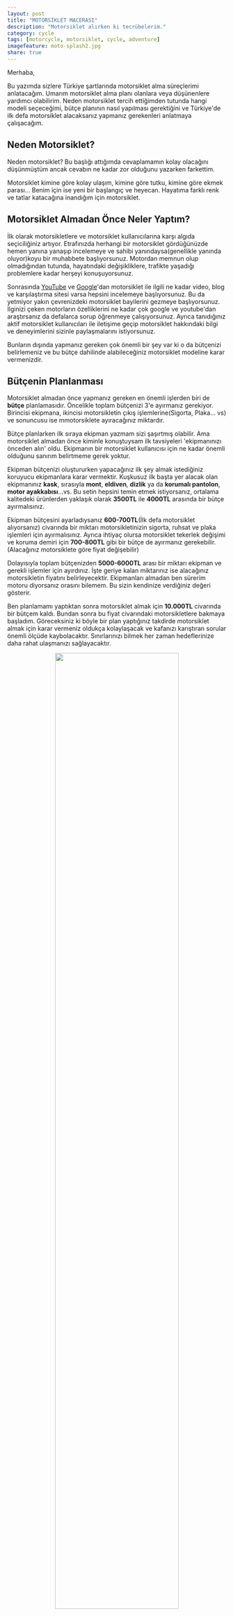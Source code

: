 ```yaml
---
layout: post
title: "MOTORSİKLET MACERASI"
description: "Motorsiklet alırken ki tecrübelerim."
category: cycle
tags: [motorcycle, motorsiklet, cycle, adventure]
imagefeature: moto-splash2.jpg
share: true
---
```



Merhaba,

Bu yazımda sizlere Türkiye şartlarında motorsiklet alma süreçlerimi anlatacağım. Umarım motorsiklet alma planı olanlara veya düşünenlere yardımcı olabilirim. Neden motorsiklet tercih ettiğimden tutunda hangi modeli seçeceğimi, bütçe planının nasıl yapılması gerektiğini ve Türkiye'de ilk defa motorsiklet alacaksanız yapmanız gerekenleri anlatmaya çalışacağım.

## Neden Motorsiklet?

Neden motorsiklet? Bu başlığı attığımda cevaplamamın kolay olacağını düşünmüştüm ancak cevabın ne kadar zor olduğunu yazarken farkettim.

Motorsiklet kimine göre kolay ulaşım, kimine göre tutku, kimine göre ekmek parası... Benim için ise yeni bir başlangıç ve heyecan. Hayatıma farklı renk ve tatlar katacağına inandığım için motorsiklet.

## Motorsiklet Almadan Önce Neler Yaptım?

İlk olarak motorsikletlere ve motorsiklet kullanıcılarına karşı algıda seçiciliğiniz artıyor. Etrafınızda herhangi bir motorsiklet gördüğünüzde hemen yanına yanaşıp incelemeye ve sahibi yanındaysa(genellikle yanında oluyor)koyu bir muhabbete başlıyorsunuz. Motordan memnun olup olmadığından tutunda, hayatındaki değişikliklere, trafikte yaşadığı problemlere kadar herşeyi konuşuyorsunuz.

Sonrasında [YouTube](https://www.youtube.com/) ve [Google](https://www.google.com)'dan motorsiklet ile ilgili ne kadar video, blog ve karşılaştırma sitesi varsa hepsini incelemeye başlıyorsunuz. Bu da yetmiyor yakın çevrenizdeki motorsiklet bayilerini gezmeye başlıyorsunuz. İlginizi çeken motorların özelliklerini ne kadar çok google ve youtube'dan araştırsanız da defalarca sorup öğrenmeye çalışıyorsunuz. Ayrıca tanıdığınız aktif motorsiklet kullanıcıları ile iletişime geçip motorsiklet hakkındaki bilgi ve deneyimlerini sizinle paylaşmalarını istiyorsunuz.

Bunların dışında yapmanız gereken çok önemli bir şey var ki o da bütçenizi belirlemeniz ve bu bütçe dahilinde alabileceğiniz motorsiklet modeline karar vermenizdir.

## Bütçenin Planlanması

Motorsiklet almadan önce yapmanız gereken en önemli işlerden biri de **bütçe** planlamasıdır. Öncelikle toplam bütçenizi 3'e ayırmanız gerekiyor. Birincisi ekipmana, ikincisi motorsikletin çıkış işlemlerine(Sigorta, Plaka... vs) ve sonuncusu ise mmotorsiklete ayıracağınız miktardır. 

Bütçe planlarken ilk sıraya ekipman yazmam sizi şaşırtmış olabilir. Ama motorsiklet almadan önce kiminle konuştuysam ilk tavsiyeleri 'ekipmanınızı önceden alın' oldu. Ekipmanın bir motorsiklet kullanıcısı için ne kadar önemli olduğunu sanırım belirtmeme gerek yoktur.

Ekipman bütçenizi oluştururken yapacağınız ilk şey almak istediğiniz koruyucu ekipmanlara karar vermektir. Kuşkusuz ilk başta yer alacak olan ekipmanınız **kask**, sırasıyla **mont**, **eldiven**, **dizlik** ya da **korumalı pantolon**, **motor ayakkabısı**...vs. Bu setin hepsini temin etmek istiyorsanız, ortalama kalitedeki ürünlerden yaklaşık olarak **3500TL** ile **4000TL** arasında bir bütçe ayırmalısınız. 

Ekipman bütçesini ayarladıysanız **600-700TL**(İlk defa motorsiklet alıyorsanız) civarında bir miktarı motorsikletinizin sigorta, ruhsat ve plaka işlemleri için ayırmalısınız. Ayrıca ihtiyaç olursa motorsiklet tekerlek değişimi ve koruma demiri için **700-800TL** gibi bir bütçe de ayırmanız gerekebilir.(Alacağınız motorsiklete göre fiyat değişebilir)

Dolayısıyla toplam bütçenizden **5000-6000TL** arası bir miktarı ekipman ve gerekli işlemler için ayırdınız. İşte geriye kalan miktarınız ise alacağınız motorsikletin fiyatını belirleyecektir. Ekipmanları almadan ben sürerim motoru diyorsanız orasını bilemem. Bu sizin kendinize verdiğiniz değeri gösterir. 

Ben planlamamı yaptıktan sonra motorsiklet almak için **10.000TL** civarında bir bütçem kaldı. Bundan sonra bu fiyat civarındaki motorsikletlere bakmaya başladım. Göreceksiniz ki böyle bir plan yaptığınız takdirde motorsiklet almak için karar vermeniz oldukça kolaylaşacak ve kafanızı karıştıran sorular önemli ölçüde kaybolacaktır. Sınırlarınızı bilmek her zaman hedeflerinize daha rahat ulaşmanızı sağlayacaktır.

<p align="center">
    <img src="{{ site.url }}/images/Cycle/moto_flash2.jpg" width="75%" height="75%">
</p>

## Hangi Motorsiklet Tarzını Kullanabilirim Kararının Verilmesi?

Hangi tarz motorsiklet alacağınıza karar vermenin çok zor bir süreç olduğunu belirtmeliyim. Motorsiklet almadan önce **Chopper/Cruiser** tarzının bana daha uygun olduğunu düşünüyordum ve dolayısıyla araştırmalarımı bu yönde yoğunlaştırmıştım. Çünkü hem konfor hem de görsellik olarak bu tarz motorların daha güzel olduğunu düşünüyordum.  

Buradan hareketle yapmış olduğum araştırmalarda bu tarzda **Amerikan ve Japon**  marka motorsikletlerin oldukça pahalı olduklarını gördüm. Bu ilk motorsikletimdi ve daha da önemlisi bu kadar fazla bütçe ayıramazdım.
Sonuç olarak **Cruiser/Chopper** tarzında;
 * [Hyosung GV250](http://www.hyosungturkiye.com/detay/592/gv-250-n)
 * [Daelim Daystar 250](http://www.daelimtr.com/%C3%BCr%C3%BCnler/3/daystar--abs/)
 * [Regal Raptor Daytona 250](http://www.regalraptor.com.tr/allcat.asp?CatID=121)
 * ikinci el Japon malları ([Suzuki Intruder 250](https://www.sahibinden.com/motosiklet-suzuki-vl-250-intruder)) 
 
 gibi seçenekler listemde yerini aldı. **Suzuki Intruder 250** ikinci el olduğu için fazla yanaşmak istemedim. Açıkçası 2. el Japon motorsikletlerini pek istemiyordum çünkü ilk motorsikletimin sıfır olması benim açımdan önemliydi. 

Sıra geldi belirlediğim modelleri yakından incelemeye. Haftasonu İstanbul'a giderek motorsiklet bayilerini tek tek dolaştım ve Hyosung GV250 modelini almaya karar verdim. Hafta içi işlemleri yapıp bir sonraki hafta alacak şekilde planlamasını yaptım. Bu kararımı kuzenim ile paylaştım, kendisi aktif motorsiklet kullanıcısıdır. Bana en kötü **Japon** malının diğerlerinden daha iyi olacağını söyledi. Kafamda tekrardan soru işaretleri oluşmaya başladı ve aldığım kararı yeniden değerlendirmem gerektiğini anladım. Youtube üzerinden takip ettiğim [Motomania](https://www.youtube.com/channel/UCta2P3cN5kFMbYhQDsPZxhA) kanalı da bu modelin incelemesini yaptı ve bayağı fazla eksi yönlerinden bahsetti. O gün Hyosung GV250 alma kararımdan vazgeçtim ve başımı ağrıtmayacağını düşündüğüm Japon motorsikletlerine bakmaya başladım. Bu kararı verirken aslında Cruiser/Chopper tarzının da dışına çıkmış oldum. Böylece bütçe ve kaliteye göre bir motorsiklet seçim süreci başlamış oldu.


## Motorsiklet Modeline Karar Verilmesi

Araştırmalarım sonucun da piyasada kabul görmüş markalardan [Honda]() ve [Yamaha]() modellerini incelemeye başladım. Motor gücü olarak 250cc ve üzeri motorsikletlerin tecrübem az olduğundan dolayı başlangıç için iyi bir tercih olmayacağını düşündüm. Motor gücünü tecrübe sahibi oldukça arttırmanın daha doğru olacağına inanıyorum. Bu da beni Honda ve Yamaha'nın 125cc ve 150cc'lik motorsikletlerine yöneltti.
Motorsiklet seçeneklerim arasında;
* [Honda CB125R](https://www.honda.com.tr/CB125R)
* [Yamaha YS125](https://www.yamaha-motor.eu/tr/products/motorcycles/urban-mobility/ys125.aspx)
* [Honda CB125F](https://www.honda.com.tr/cb125f)
* [Yamaha YBR125](https://www.yamaha-motor.eu/tr/products/motorcycles/urban-mobility/ybr125.aspx#gallery=image|image=https://cdn.yamaha-motor.eu/product_assets/2014/YBR125/950-75/2014-Yamaha-YBR125-TR-Midnight-Black-Studio-002.jpg) 

vardı. Bunlardan **Honda CB125R** ilk elenen oldu. Sebebi ise fiyatının bütçemi aşmasıydı. Yamaha YBR125 fiyat olarak ucuz olmasına rağmen teknolojik olarak eski olmasından dolayı tercih etmedim. Geriye kalan iki motorsiklet arasında tercihim Honda [CB125F](https://www.honda.com.tr/cb125f) oldu. Çünkü iki motorsikletin teknik özellikleri hemen hemen aynı olmasına rağmen fiyat performans açısından Honda CB125F daha uygundu. 

## Ekipman Seçimi ve Alım Süreci

Alacağım motorsiklete karar verdikten sonra ilk yaptığım iş ekipmanlarımı tamamlamak oldu. Zaten bütçe planlamamı yaparken ekipmana ayıracağım miktarı belirlemiştim. Geriye hangi marka ekipmanlar alacağıma karar vermem kaldı. Çevremde ki motorsiklet kullanıcılarından aldığım tavsiyeler ve yapmış olduğum internet araştırmaları sonucunda;

* [CMS GTRS 2.0 Karbon Legera Kapalı Motosiklet Kaskı](http://www.motoruma.com/cms-gtrs-20-karbon-legera-kapali-motosiklet-kaski-neon-sari)
* [Five Gloves RS3 Neon Sarı Yazlık Motosiklet Eldiveni](http://www.motoruma.com/five-gloves-rs3-siyah-neon-sari)
* [VENOM DYNAMIC FİLELİ SİYAH-GRİ MONT](http://www.motoruma.com/venom-dynamic-fileli-siyah-gri-xs)
* [PROSEV DİZLİK MAFSALLI](https://urun.n11.com/dizlik/prosev-dizlik-mafsalli-P235912014?cid=604001&gclid=CjwKCAjwi6TYBRAYEiwAOeH7GWeAIKLpvvQIFZKvDZBSJse7qzSDkVTpWQWY4b7jGTkET_HBJyGGFBoCE38QAvD_BwE&gclsrc=aw.ds)
* [AUVRAY K-BLOC 120 ZİNCİR KİLİT 120 CM](https://urun.n11.com/yedek-parca/auvray-k-bloc-120-zincir-kilit-120-cm-P174786756)

alarak ekipman alışverişimi tamamladım. Eksik kalan bir kaç parça ekipmanı da en hızlı şekilde tamamlamaya çalışacağım. Ekipmanları temin ettikten sonra en yakın Honda bayisine gidip **CB125F** için alım süreçlerini başlattım.

## Motorsiklet Alım Süreci

İlk defa motorsiklet alıyorsanız aşağıdaki adımları izleyebilirsiniz.

Öncelikle bayiden motorunuzun satış işlemini gerçekleştiriyorsunuz. Oradan alacağınız evraklar ile gideceğiniz yerler sırasıyla;
* Sigorta Acentası
* Noter
* Şoförler Odası Birliği

dir.

Bayinin size vermiş olduğu evraklar ile ilk önce bir sigorta acentesine giderek **motorsiklet** sigortası yaptırıyorsunuz. Eğer ilk defa yaptırıyorsanız ücret tutarı ortalama **470TL** civarında oluyor.
 
Daha sonra **Noter**e giderek **Plaka** işlemini ve **Ruhsat** işlemini gerçekleştiriyorsunuz. Bir hafta gibi bekleme süresi olmadan anında ruhsatı teslim alabiliyorsunuz. Notere ortalama **137TL** bir ücret ödüyorsunuz. Noterden çıktıktan sonra sigorta acentenize uğrayarak gerçek plakanız üzerine işlem yaptırıyorsunuz. Noterin yakınında ki bir sigorta acentesi tercih etmeniz zaman kazanmak açısından avantajlı olacaktır. 

Noterde işleriniz bittikten sonra oradan aldığınız evraklar ile Şoförler Odası Birliğine giderek  **22TL** ücret karşılığında plakanızı bastırıyorsunuz. 

<p align="center">
    <img src="{{ site.url }}/images/Cycle/mybike.JPG" width="75%" height="75%">
</p>

Bu işlemlerden sonra aldığınız plaka ile bayinize gidip motorunuzu teslim alıp trafiğe rahatlıkla çıkabiliyorsunuz. 

## Sonuç

Sonuç olarak tüm bu sürecin oldukça karmaşık ve yorucu olduğunu söyleyebiliriz. Ancak motorsikletinizi kullanmaya başlandıktan sonra yaşacağınız duygular tüm bu süreci tamamen unutmanızı sağlayacaktır. Hayatınıza yeni renkler katacağı yadsınamaz. Kesinlikle kendinizi daha özgür hissedeceksiniz ve bu da yeni heyecanlar sizi bekliyor demektir... Eğer bu yazıyı sonuna kadar okuyan biriyseniz siz de ya motorsiklet sevdalısısınızdır ya da olacaksınızdır.

Motorsiklet alırken yaşadığım süreçleri ve deneyimlerimi dilim döndüğünce sizlerle paylaşmaya çalıştım. Umarım siz değerli okuyucular için faydalı bir yazı olmuştur. Motorsikletim ile yaşayacaklarımı zaman zaman sizler ile paylaşacağım. Bu yazımı beğendiyseniz ve faydalı bulduysanız beğenip paylaşarak destek olabilirsiniz. 

Bir sonraki yazımızda görüşmek dileği ile.

Tekeriniz düz bassın.

